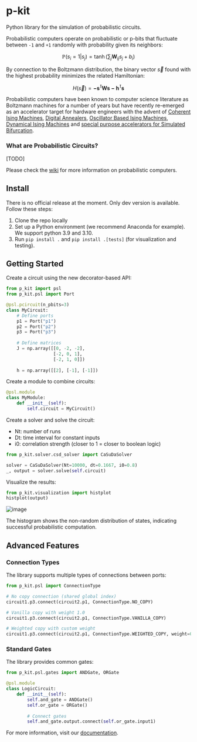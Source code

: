 # p-kit
Python library for the simulation of probabilistic circuits.

Probabilistic computers operate on probabilistic or p-bits that fluctuate between `-1` and `+1` randomly with probability given its neighbors:

$$\mathbb{P}(s_i=1|s_j)=\tanh\left(\sum_{j} \mathbf{W}_{ij} s_j + b_i\right)$$

By connection to the Boltzmann distribution, the binary vector $\vec{s}$ found with the highest probability minimizes the related Hamiltonian:

$$H(\vec{s})=\mathbf{-s^\intercal W s- h^\intercal s}$$

Probabilistic computers have been known to computer science literature as Boltzmann machines for a number of years but have recently re-emerged as an accelerator target for hardware engineers with the advent of [Coherent Ising Machines](https://www.nature.com/articles/s41534-017-0048-9), [Digital Annealers](https://www.fujitsu.com/global/services/business-services/digital-annealer/), [Oscillator Based Ising Machines](https://link.springer.com/chapter/10.1007/978-3-030-19311-9_19), [Dynamical Ising Machines](https://arxiv.org/abs/2305.06414) and [special purpose accelerators for Simulated Bifurcation](https://ieeexplore.ieee.org/abstract/document/8892209).

### What are Probabilistic Circuits?

[TODO]

Please check the [wiki](https://github.com/IBM/p-kit/wiki) for more information on probabilistic computers.

## Install

There is no official release at the moment. Only dev version is available.
Follow these steps:

1. Clone the repo locally
2. Set up a Python environment (we recommend Anaconda for example). We support python 3.9 and 3.10.
3. Run `pip install .` and `pip install .[tests]` (for visualization and testing).

## Getting Started

Create a circuit using the new decorator-based API:

```python
from p_kit import psl
from p_kit.psl import Port

@psl.pcircuit(n_pbits=3)
class MyCircuit:
    # Define ports
    p1 = Port("p1")
    p2 = Port("p2")
    p3 = Port("p3")
    
    # Define matrices
    J = np.array([[0, -2, -2],
                  [-2, 0, 1],
                  [-2, 1, 0]])
    
    h = np.array([[2], [-1], [-1]])
```

Create a module to combine circuits:

```python
@psl.module
class MyModule:
    def __init__(self):
        self.circuit = MyCircuit()
```

Create a solver and solve the circuit:
- Nt: number of runs
- Dt: time interval for constant inputs
- i0: correlation strength (closer to 1 = closer to boolean logic)

```python
from p_kit.solver.csd_solver import CaSuDaSolver

solver = CaSuDaSolver(Nt=10000, dt=0.1667, i0=0.8)
_, output = solver.solve(self.circuit)
```

Visualize the results:

```python
from p_kit.visualization import histplot
histplot(output)
```

![image](https://github.com/IBM/p-kit/assets/6229031/43a6223c-9634-48ca-9eae-c4f7584aa9f8)

The histogram shows the non-random distribution of states, indicating successful probabilistic computation.

## Advanced Features

### Connection Types
The library supports multiple types of connections between ports:

```python
from p_kit.psl import ConnectionType

# No copy connection (shared global index)
circuit1.p3.connect(circuit2.p1, ConnectionType.NO_COPY)

# Vanilla copy with weight 1.0
circuit1.p3.connect(circuit2.p1, ConnectionType.VANILLA_COPY)

# Weighted copy with custom weight
circuit1.p3.connect(circuit2.p1, ConnectionType.WEIGHTED_COPY, weight=0.5)
```

### Standard Gates
The library provides common gates:

```python
from p_kit.psl.gates import ANDGate, ORGate

@psl.module
class LogicCircuit:
    def __init__(self):
        self.and_gate = ANDGate()
        self.or_gate = ORGate()
        
        # Connect gates
        self.and_gate.output.connect(self.or_gate.input1)
```

For more information, visit our [documentation](https://github.com/IBM/p-kit/wiki).